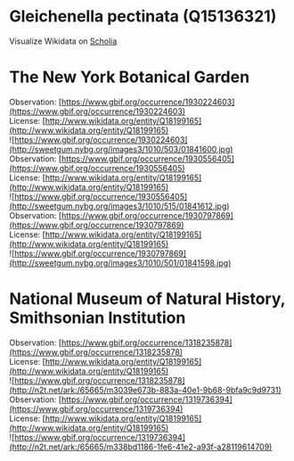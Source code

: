 
Gleichenella pectinata (Q15136321)
==================================
  
Visualize Wikidata on [Scholia](https://scholia.toolforge.org/taxon/Q15136321)
# The New York Botanical Garden
  
Observation: [https://www.gbif.org/occurrence/1930224603](https://www.gbif.org/occurrence/1930224603)  
License: [http://www.wikidata.org/entity/Q18199165](http://www.wikidata.org/entity/Q18199165)  
![https://www.gbif.org/occurrence/1930224603](http://sweetgum.nybg.org/images3/1010/503/01841600.jpg)  
Observation: [https://www.gbif.org/occurrence/1930556405](https://www.gbif.org/occurrence/1930556405)  
License: [http://www.wikidata.org/entity/Q18199165](http://www.wikidata.org/entity/Q18199165)  
![https://www.gbif.org/occurrence/1930556405](http://sweetgum.nybg.org/images3/1010/515/01841612.jpg)  
Observation: [https://www.gbif.org/occurrence/1930797869](https://www.gbif.org/occurrence/1930797869)  
License: [http://www.wikidata.org/entity/Q18199165](http://www.wikidata.org/entity/Q18199165)  
![https://www.gbif.org/occurrence/1930797869](http://sweetgum.nybg.org/images3/1010/501/01841598.jpg)
# National Museum of Natural History, Smithsonian Institution
  
Observation: [https://www.gbif.org/occurrence/1318235878](https://www.gbif.org/occurrence/1318235878)  
License: [http://www.wikidata.org/entity/Q18199165](http://www.wikidata.org/entity/Q18199165)  
![https://www.gbif.org/occurrence/1318235878](http://n2t.net/ark:/65665/m3039e673b-883a-40e1-9b68-9bfa9c9d9731)  
Observation: [https://www.gbif.org/occurrence/1319736394](https://www.gbif.org/occurrence/1319736394)  
License: [http://www.wikidata.org/entity/Q18199165](http://www.wikidata.org/entity/Q18199165)  
![https://www.gbif.org/occurrence/1319736394](http://n2t.net/ark:/65665/m338bd1186-1fe6-41e2-a93f-a28119614709)